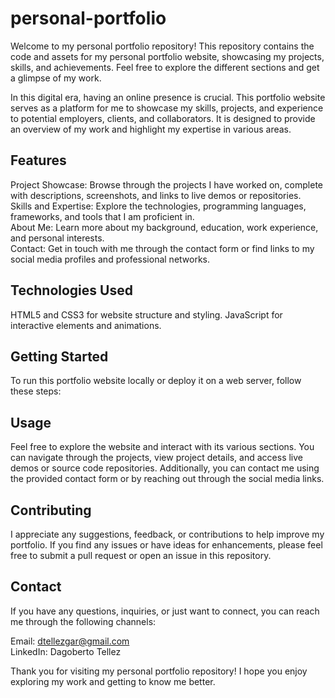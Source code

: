 # personal-portfolio

Welcome to my personal portfolio repository! This repository contains the code and assets for my personal portfolio website, showcasing my projects, skills, and achievements. Feel free to explore the different sections and get a glimpse of my work.<br>

In this digital era, having an online presence is crucial. This portfolio website serves as a platform for me to showcase my skills, projects, and experience to potential employers, clients, and collaborators. It is designed to provide an overview of my work and highlight my expertise in various areas.<br>

## Features<br>
Project Showcase: Browse through the projects I have worked on, complete with descriptions, screenshots, and links to live demos or repositories.<br>
Skills and Expertise: Explore the technologies, programming languages, frameworks, and tools that I am proficient in.<br>
About Me: Learn more about my background, education, work experience, and personal interests.<br>
Contact: Get in touch with me through the contact form or find links to my social media profiles and professional networks.<br>

## Technologies Used<br>
HTML5 and CSS3 for website structure and styling.
JavaScript for interactive elements and animations.<br>


## Getting Started<br>
To run this portfolio website locally or deploy it on a web server, follow these steps:<br>

## Usage<br>
Feel free to explore the website and interact with its various sections. You can navigate through the projects, view project details, and access live demos or source code repositories. Additionally, you can contact me using the provided contact form or by reaching out through the social media links.<br>

## Contributing
I appreciate any suggestions, feedback, or contributions to help improve my portfolio. If you find any issues or have ideas for enhancements, please feel free to submit a pull request or open an issue in this repository.<br>


## Contact<br>
If you have any questions, inquiries, or just want to connect, you can reach me through the following channels:<br>

Email: dtellezgar@gmail.com<br>
LinkedIn: Dagoberto Tellez<br>

Thank you for visiting my personal portfolio repository! I hope you enjoy exploring my work and getting to know me better.
